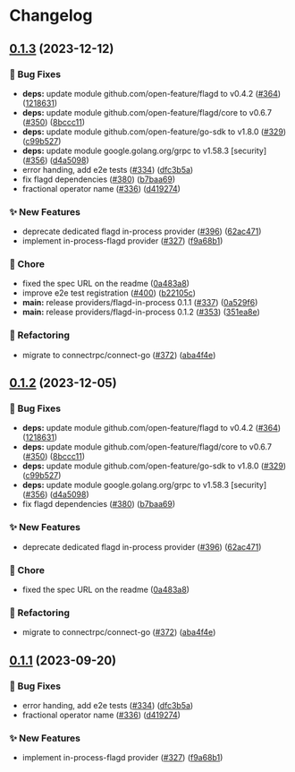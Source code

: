 # Changelog

## [0.1.3](https://github.com/Kavindu-Dodan/go-sdk-contrib/compare/providers/flagd-in-process-v0.1.2...providers/flagd-in-process/v0.1.3) (2023-12-12)


### 🐛 Bug Fixes

* **deps:** update module github.com/open-feature/flagd to v0.4.2 ([#364](https://github.com/Kavindu-Dodan/go-sdk-contrib/issues/364)) ([1218631](https://github.com/Kavindu-Dodan/go-sdk-contrib/commit/1218631af53b82eba43768da085e0b88ec2ef296))
* **deps:** update module github.com/open-feature/flagd/core to v0.6.7 ([#350](https://github.com/Kavindu-Dodan/go-sdk-contrib/issues/350)) ([8bccc11](https://github.com/Kavindu-Dodan/go-sdk-contrib/commit/8bccc119f0f454adb3aa35e5c74bff43c50a80d3))
* **deps:** update module github.com/open-feature/go-sdk to v1.8.0 ([#329](https://github.com/Kavindu-Dodan/go-sdk-contrib/issues/329)) ([c99b527](https://github.com/Kavindu-Dodan/go-sdk-contrib/commit/c99b52728bad9dce52bfb78a08ae5f4eea83a397))
* **deps:** update module google.golang.org/grpc to v1.58.3 [security] ([#356](https://github.com/Kavindu-Dodan/go-sdk-contrib/issues/356)) ([d4a5098](https://github.com/Kavindu-Dodan/go-sdk-contrib/commit/d4a5098e84fdeb5aa9936ac496e75404f234e247))
* error handing, add e2e tests ([#334](https://github.com/Kavindu-Dodan/go-sdk-contrib/issues/334)) ([dfc3b5a](https://github.com/Kavindu-Dodan/go-sdk-contrib/commit/dfc3b5a73e6708aa852a2f2651468de96a754694))
* fix flagd dependencies ([#380](https://github.com/Kavindu-Dodan/go-sdk-contrib/issues/380)) ([b7baa69](https://github.com/Kavindu-Dodan/go-sdk-contrib/commit/b7baa6990e05f46637917d83b07dbe0f741d0036))
* fractional operator name ([#336](https://github.com/Kavindu-Dodan/go-sdk-contrib/issues/336)) ([d419274](https://github.com/Kavindu-Dodan/go-sdk-contrib/commit/d4192741db354568c05f0fc1306846b2553caff4))


### ✨ New Features

* deprecate dedicated flagd in-process provider ([#396](https://github.com/Kavindu-Dodan/go-sdk-contrib/issues/396)) ([62ac471](https://github.com/Kavindu-Dodan/go-sdk-contrib/commit/62ac4711a37195579de9c04e628d3785ca06f32f))
* implement in-process-flagd provider ([#327](https://github.com/Kavindu-Dodan/go-sdk-contrib/issues/327)) ([f9a68b1](https://github.com/Kavindu-Dodan/go-sdk-contrib/commit/f9a68b10d42149b87f87fad03d6829eb77443735))


### 🧹 Chore

* fixed the spec URL on the readme ([0a483a8](https://github.com/Kavindu-Dodan/go-sdk-contrib/commit/0a483a83053c468eb9ae93287fb661da0abea8cb))
* improve e2e test registration ([#400](https://github.com/Kavindu-Dodan/go-sdk-contrib/issues/400)) ([b22105c](https://github.com/Kavindu-Dodan/go-sdk-contrib/commit/b22105c392e24ce592020a5f1f652547bb5a89e0))
* **main:** release providers/flagd-in-process 0.1.1 ([#337](https://github.com/Kavindu-Dodan/go-sdk-contrib/issues/337)) ([0a529f6](https://github.com/Kavindu-Dodan/go-sdk-contrib/commit/0a529f693118f268f6536fbe28d145e86adb2f51))
* **main:** release providers/flagd-in-process 0.1.2 ([#353](https://github.com/Kavindu-Dodan/go-sdk-contrib/issues/353)) ([351ea8e](https://github.com/Kavindu-Dodan/go-sdk-contrib/commit/351ea8e175a2c7a9103d5fd9dc9dee6caa5a5753))


### 🔄 Refactoring

* migrate to connectrpc/connect-go ([#372](https://github.com/Kavindu-Dodan/go-sdk-contrib/issues/372)) ([aba4f4e](https://github.com/Kavindu-Dodan/go-sdk-contrib/commit/aba4f4e3cba0b9af23e665f0e736ec715d3f2fdc))

## [0.1.2](https://github.com/open-feature/go-sdk-contrib/compare/providers/flagd-in-process/v0.1.1...providers/flagd-in-process/v0.1.2) (2023-12-05)


### 🐛 Bug Fixes

* **deps:** update module github.com/open-feature/flagd to v0.4.2 ([#364](https://github.com/open-feature/go-sdk-contrib/issues/364)) ([1218631](https://github.com/open-feature/go-sdk-contrib/commit/1218631af53b82eba43768da085e0b88ec2ef296))
* **deps:** update module github.com/open-feature/flagd/core to v0.6.7 ([#350](https://github.com/open-feature/go-sdk-contrib/issues/350)) ([8bccc11](https://github.com/open-feature/go-sdk-contrib/commit/8bccc119f0f454adb3aa35e5c74bff43c50a80d3))
* **deps:** update module github.com/open-feature/go-sdk to v1.8.0 ([#329](https://github.com/open-feature/go-sdk-contrib/issues/329)) ([c99b527](https://github.com/open-feature/go-sdk-contrib/commit/c99b52728bad9dce52bfb78a08ae5f4eea83a397))
* **deps:** update module google.golang.org/grpc to v1.58.3 [security] ([#356](https://github.com/open-feature/go-sdk-contrib/issues/356)) ([d4a5098](https://github.com/open-feature/go-sdk-contrib/commit/d4a5098e84fdeb5aa9936ac496e75404f234e247))
* fix flagd dependencies ([#380](https://github.com/open-feature/go-sdk-contrib/issues/380)) ([b7baa69](https://github.com/open-feature/go-sdk-contrib/commit/b7baa6990e05f46637917d83b07dbe0f741d0036))


### ✨ New Features

* deprecate dedicated flagd in-process provider ([#396](https://github.com/open-feature/go-sdk-contrib/issues/396)) ([62ac471](https://github.com/open-feature/go-sdk-contrib/commit/62ac4711a37195579de9c04e628d3785ca06f32f))


### 🧹 Chore

* fixed the spec URL on the readme ([0a483a8](https://github.com/open-feature/go-sdk-contrib/commit/0a483a83053c468eb9ae93287fb661da0abea8cb))


### 🔄 Refactoring

* migrate to connectrpc/connect-go ([#372](https://github.com/open-feature/go-sdk-contrib/issues/372)) ([aba4f4e](https://github.com/open-feature/go-sdk-contrib/commit/aba4f4e3cba0b9af23e665f0e736ec715d3f2fdc))

## [0.1.1](https://github.com/open-feature/go-sdk-contrib/compare/providers/flagd-in-process-v0.1.0...providers/flagd-in-process/v0.1.1) (2023-09-20)


### 🐛 Bug Fixes

* error handing, add e2e tests ([#334](https://github.com/open-feature/go-sdk-contrib/issues/334)) ([dfc3b5a](https://github.com/open-feature/go-sdk-contrib/commit/dfc3b5a73e6708aa852a2f2651468de96a754694))
* fractional operator name ([#336](https://github.com/open-feature/go-sdk-contrib/issues/336)) ([d419274](https://github.com/open-feature/go-sdk-contrib/commit/d4192741db354568c05f0fc1306846b2553caff4))


### ✨ New Features

* implement in-process-flagd provider ([#327](https://github.com/open-feature/go-sdk-contrib/issues/327)) ([f9a68b1](https://github.com/open-feature/go-sdk-contrib/commit/f9a68b10d42149b87f87fad03d6829eb77443735))
